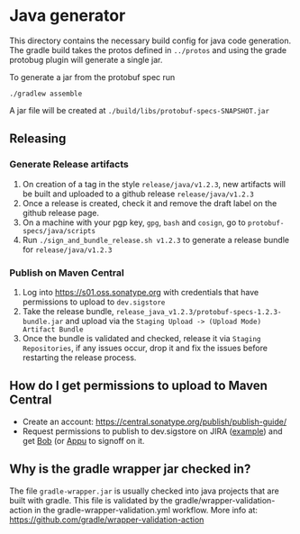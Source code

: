 # Java generator

This directory contains the necessary build config for java code generation. The gradle
build takes the protos defined in `../protos` and using the grade protobug plugin will
generate a single jar.

To generate a jar from the protobuf spec run
```
./gradlew assemble
```
A jar file will be created at `./build/libs/protobuf-specs-SNAPSHOT.jar`

## Releasing

### Generate Release artifacts
1. On creation of a tag in the style `release/java/v1.2.3`, new artifacts will be built and
uploaded to a github release `release/java/v1.2.3`
1. Once a release is created, check it and remove the draft label on the github release page.
1. On a machine with your pgp key, `gpg`, `bash` and `cosign`, go to `protobuf-specs/java/scripts`
1. Run `./sign_and_bundle_release.sh v1.2.3` to generate a release bundle for `release/java/v1.2.3`

### Publish on Maven Central
1. Log into https://s01.oss.sonatype.org with credentials that have permissions to upload to `dev.sigstore`
1. Take the release bundle, `release_java_v1.2.3/protobuf-specs-1.2.3-bundle.jar` and upload via the `Staging Upload -> (Upload Mode) Artifact Bundle`
1. Once the bundle is validated and checked, release it via `Staging Repositories`, if any issues occur, drop it and fix the issues before restarting the release process.

## How do I get permissions to upload to Maven Central

- Create an account: https://central.sonatype.org/publish/publish-guide/
- Request permissions to publish to dev.sigstore on JIRA ([example](https://issues.sonatype.org/browse/OSSRH-83556)) and get [Bob](https://github.com/bobcallaway) (or [Appu](https://github.com/loosebazooka) to signoff on it.

## Why is the gradle wrapper jar checked in?

The file `gradle-wrapper.jar` is usually checked into java projects that are built with gradle.
This file is validated by the gradle/wrapper-validation-action in the gradle-wrapper-validation.yml workflow.
More info at: https://github.com/gradle/wrapper-validation-action
